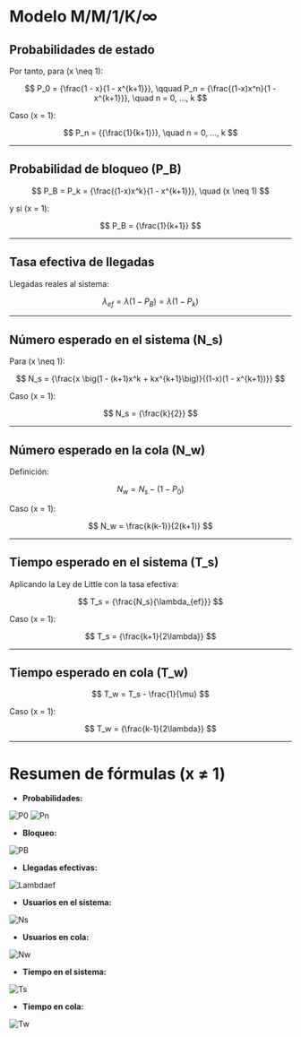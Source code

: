 # Modelo M/M/1/K/∞

## Probabilidades de estado

Por tanto, para \(x \neq 1\):

$$
P_0 = {\frac{1 - x}{1 - x^{k+1}}}, \qquad 
P_n = {\frac{(1-x)x^n}{1 - x^{k+1}}}, \quad n = 0, ..., k
$$

Caso \(x = 1\):

$$
P_n = {{\frac{1}{k+1}}}, \quad n = 0, ..., k
$$

---

## Probabilidad de bloqueo \(P_B\)

$$
P_B = P_k = {\frac{(1-x)x^k}{1 - x^{k+1}}}, \quad (x \neq 1)
$$

y si \(x = 1\):

$$
P_B = {\frac{1}{k+1}}
$$

---

## Tasa efectiva de llegadas

Llegadas reales al sistema:

$$
\lambda_{ef} = \lambda (1 - P_B) = \lambda (1 - P_k)
$$

---

## Número esperado en el sistema \(N_s\)

Para \(x \neq 1\):

$$
N_s = {\frac{x \big(1 - (k+1)x^k + kx^{k+1}\big)}{(1-x)(1 - x^{k+1})}}
$$

Caso \(x = 1\):

$$
N_s = {\frac{k}{2}}
$$

---

## Número esperado en la cola \(N_w\)

Definición:

$$
N_w = N_s - (1 - P_0)
$$

Caso \(x = 1\):

$$
N_w = \frac{k(k-1)}{2(k+1)}
$$

---

## Tiempo esperado en el sistema \(T_s\)

Aplicando la Ley de Little con la tasa efectiva:

$$
T_s = {\frac{N_s}{\lambda_{ef}}}
$$

Caso \(x = 1\):

$$
T_s = {\frac{k+1}{2\lambda}}
$$

---

## Tiempo esperado en cola \(T_w\)

$$
T_w = T_s - \frac{1}{\mu}
$$

Caso \(x = 1\):

$$
T_w = {\frac{k-1}{2\lambda}}
$$

---

# Resumen de fórmulas (x ≠ 1)

- **Probabilidades:**

![P0](https://latex.codecogs.com/svg.image?\color{white}P_0=\frac{1-x}{1-x^{k+1}})
![Pn](https://latex.codecogs.com/svg.image?\color{white}P_n=\frac{(1-x)x^n}{1-x^{k+1}})

- **Bloqueo:**

![PB](https://latex.codecogs.com/svg.image?\color{white}P_B=\frac{(1-x)x^k}{1-x^{k+1}})

- **Llegadas efectivas:**

![Lambdaef](https://latex.codecogs.com/svg.image?\color{white}\lambda_{ef}=\lambda(1-P_B))

- **Usuarios en el sistema:**

![Ns](https://latex.codecogs.com/svg.image?\color{white}N_s=\frac{x(1-(k+1)x^k+kx^{k+1})}{(1-x)(1-x^{k+1})})

- **Usuarios en cola:**

![Nw](https://latex.codecogs.com/svg.image?\color{white}N_w=N_s-(1-P_0))

- **Tiempo en el sistema:**

![Ts](https://latex.codecogs.com/svg.image?\color{white}T_s=\frac{N_s}{\lambda_{ef}})

- **Tiempo en cola:**

![Tw](https://latex.codecogs.com/svg.image?\color{white}T_w=\frac{N_w}{\lambda_{ef}})






